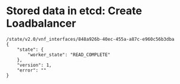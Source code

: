 # Stored data in etcd: Create Loadbalancer

```
/state/v2.0/vnf_interfaces/848a926b-40ec-455a-a87c-e960c56b3dba
{
    "state": {
        "worker_state": "READ_COMPLETE"
    }, 
    "version": 1, 
    "error": ""
}
```
